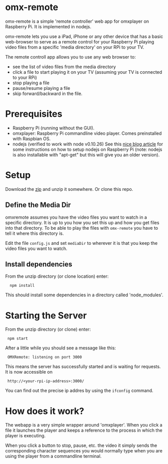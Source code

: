 omx-remote
==========

omx-remote is a simple 'remote controller' web app for omxplayer on Raspberry Pi. It is implemented in nodejs.

omx-remote lets you use a iPad, iPhone or any other device that has a basic web-browser to serve as a remote control
for your Raspberry Pi playing video files from a specific 'media directory' on your RPi to your TV.

The remote controll app allows you to use any web browser to:

 - see the list of video files from the media directory
 - click a file to start playing it on your TV (assuming your TV is connected to your RPi)
 - stop playing a file
 - pause/resume playing a file
 - skip forward/backward in the file.

Prerequisites
=============

 - Raspberry Pi (running without the GUI).
 - omxplayer: Raspberry Pi commandline video player. Comes preinstalled with Raspbian OS.
 - nodejs (verified to work with node v0.10.26)
   See this [nice blog article](http://raspberryalphaomega.org.uk/2014/06/11/installing-and-using-node-js-on-raspberry-pi/) for some instructions on how to setup nodejs on 
   Raspberry Pi (note: nodejs is also installable with "apt-get" but this will give you an older version).

Setup
=====

Download the [zip](https://github.com/kdvolder/omx-remote/archive/master.zip) and unzip it somewhere. Or clone this
repo. 

## Define the Media Dir

omxremote assumes you have the video files you want to watch in a specific directory. It is up to
you how you set this up and how you get files into that directory. To be able to play the files
with `omx-remote` you have to tell it where this directory is.

Edit the file `config.js` and set `mediaDir` to wherever it is that you keep the video files you want to watch.

## Install dependencies

From the unzip directory (or clone location) enter:

      npm install
   
This should install some dependencies in a directory called 'node_modules'.

Starting the Server
===================

From the unzip directory (or clone) enter:

     npm start

After a little while you should see a message like this:

     OMXRemote: listening on port 3000
   
This means the server has successfully started and is waiting for requests. It is now accessible on

     http://<your-rpi-ip-address>:3000/
  
You can find out the precise ip addres by using the `ifconfig` command.

How does it work?
=================

The webapp is a very simple wrapper around 'omxplayer'. When you click a file it launches the player and keeps a reference to the process in which the player is executing.

When you click a button to stop, pause, etc. the video it simply sends the corresponding character sequences you would normally type when you are using the player from a commandline terminal.
